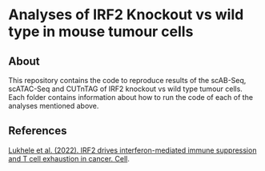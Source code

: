 # Analyses of IRF2 Knockout vs wild type in mouse tumour cells  


## About
This repository contains the code to reproduce results of the scAB-Seq, scATAC-Seq and CUTnTAG of IRF2 knockout vs wild type tumour cells.
Each folder contains information about how to run the code of each of the analyses mentioned above.

## References
[Lukhele et al. (2022). IRF2 drives interferon-mediated immune suppression and T cell exhaustion in cancer. Cell]().
